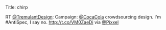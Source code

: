 Title: chirp

RT <a href="http://twitter.com/TremulantDesign">@TremulantDesign</a>: Campaign: <a href="http://twitter.com/CocaCola">@CocaCola</a> crowdsourcing design. I'm #AntiSpec, I say no. <a href="http://t.co/VM0ZaeDi">http://t.co/VM0ZaeDi</a> via <a href="http://twitter.com/Pixxel">@Pixxel</a>
